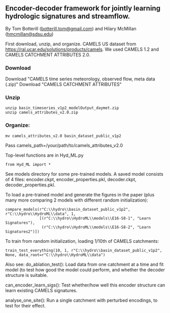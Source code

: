 ## Encoder-decoder framework for jointly learning hydrologic signatures and streamflow.
By Tom Botterill (botterill.tom@gmail.com) and Hilary McMillan (hmcmillan@sdsu.edu)

First download, unzip, and organize. CAMELS US dataset from https://ral.ucar.edu/solutions/products/camels. We used CAMELS 1.2 and CAMELS CATCHMENT ATTRIBUTES 2.0.

### Download
Download "CAMELS time series meteorology, observed flow, meta data (.zip)"
Download "CAMELS CATCHMENT ATTRIBUTES"

### Unzip
```
unzip basin_timeseries_v1p2_modelOutput_daymet.zip
unzip camels_attributes_v2.0.zip
```

### Organize:
```
mv camels_attributes_v2.0 basin_dataset_public_v1p2
```
Pass camels_path=/your/path/to/camels_attributes_v2.0 


Top-level functions are in Hyd_ML.py

```
from Hyd_ML import *
```

See models directory for some pre-trained models.
A saved model consists of 4 files: encoder.ckpt, encoder_properties.pkl, decoder.ckpt, decoder_properties.pkl. 

To load a pre-trained model and generate the figures in the paper (plus many more comparing 2 models with different random initialization):
```
compare_models(r"C:\\hydro\\basin_dataset_public_v1p2", r"C:\\hydro\\HydroML\\data", 1,
               [(r"C:\\hydro\\HydroML\\models\\E16-S8-1", "Learn Signatures"),
                (r"C:\\hydro\\HydroML\\models\\E16-S8-2", "Learn Signatures2")])
```

To train from random initialization, loading 1/10th of CAMELS catchments:
```
train_test_everything(10, 1, r"C:\\hydro\\basin_dataset_public_v1p2", None, data_root=r"C:\\hydro\\HydroML\\data")
```

Also see:
do_ablation_test(): Load data from one catchment at a time and fit model (to test how good the model could perform, and whether the 
decoder structure is suitable.

can_encoder_learn_sigs(): Test whether/how well this encoder structure can learn existing CAMELS signatures.

analyse_one_site(): Run a single catchment with perturbed encodings, to test for their effect.